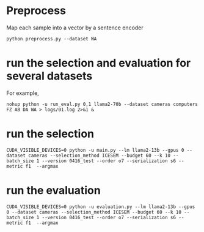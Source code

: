 # Preprocess
Map each sample into a vector by a sentence encoder  
```
python preprocess.py --dataset WA
```

# run the selection and evaluation for several datasets
For example, 
```
nohup python -u run_eval.py 0,1 llama2-70b --dataset cameras computers FZ AB DA WA > logs/01.log 2>&1 &
```

# run the selection 
```
CUDA_VISIBLE_DEVICES=0 python -u main.py --lm llama2-13b --gpus 0 --dataset cameras --selection_method ICESEM --budget 60 --k 10 --batch_size 1 --version 0416_test --order o7 --serialization s6 --metric f1  --argmax 
```

# run the evaluation
```
CUDA_VISIBLE_DEVICES=0 python -u evaluation.py --lm llama2-13b --gpus 0 --dataset cameras --selection_method ICESEM --budget 60 --k 10 --batch_size 1 --version 0416_test --order o7 --serialization s6 --metric f1  --argmax 
```